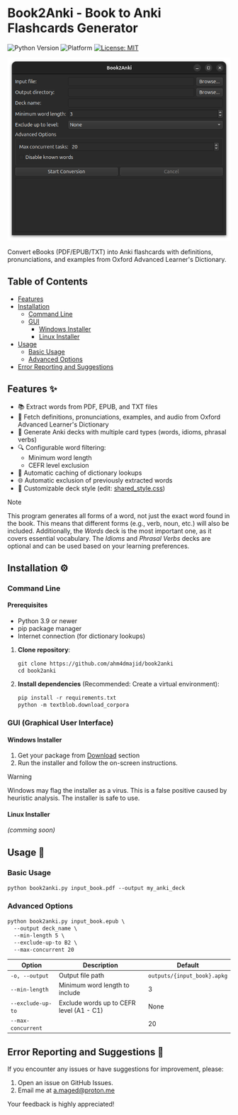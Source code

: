 # Book2Anki - Book to Anki Flashcards Generator

![Python Version](https://img.shields.io/badge/python-3.9%2B-blue)
![Platform](https://img.shields.io/badge/platform-Windows%20%7C%20Linux%20%7C%20macOS-lightgrey)
[![License: MIT](https://img.shields.io/badge/License-MIT-yellow.svg)](https://opensource.org/licenses/MIT)

![Screenshot](/assets/screenshot.png)

Convert eBooks (PDF/EPUB/TXT) into Anki flashcards with definitions, pronunciations, and examples from Oxford Advanced Learner's Dictionary.


## Table of Contents
- [Features](#features-)
- [Installation](#installation)
  - [Command Line](#command-line)
  - [GUI](#gui-graphical-user-interface)
    - [Windows Installer](#windows-installer)
    - [Linux Installer](#linux-installer) 
- [Usage](#usage-)
  - [Basic Usage](#basic-usage)
  - [Advanced Options](#advanced-options)
- [Error Reporting and Suggestions](#error-reporting-and-suggestions-)


## Features ✨
- 📚 Extract words from PDF, EPUB, and TXT files
- 🏫 Fetch definitions, pronunciations, examples, and audio from Oxford Advanced Learner's Dictionary
- 🎴 Generate Anki decks with multiple card types (words, idioms, phrasal verbs)
- 🔍 Configurable word filtering:
  - Minimum word length
  - CEFR level exclusion
- 📁 Automatic caching of dictionary lookups
- 🌐 Automatic exclusion of previously extracted words
- 🎨 Customizable deck style (edit: [shared_style.css](/config/templates/shared_style.css))

> [!NOTE]
> This program generates all forms of a word, not just the exact word found in the book. This means that different forms (e.g., verb, noun, etc.) will also be included.
> Additionally, the *Words* deck is the most important one, as it covers essential vocabulary. The *Idioms* and *Phrasal Verbs* decks are optional and can be used based on your learning preferences.



## Installation ⚙️

### Command Line
#### Prerequisites
- Python 3.9 or newer
- pip package manager
- Internet connection (for dictionary lookups)

1. **Clone repository**:
   ```
   git clone https://github.com/ahm4dmajid/book2anki
   cd book2anki
   ```
   
2. **Install dependencies** (Recommended: Create a virtual environment):
    ```
    pip install -r requirements.txt
    python -m textblob.download_corpora
    ```
### GUI (Graphical User Interface)

#### Windows Installer
1. Get your package from [Download](https://github.com/ahm4dmajid/book2anki/releases/) section
2. Run the installer and follow the on-screen instructions.

> [!WARNING]
> Windows may flag the installer as a virus. This is a false positive caused by heuristic analysis. The installer is safe to use.

#### Linux Installer
*(comming soon)*


## Usage 🚀
### Basic Usage
```
python book2anki.py input_book.pdf --output my_anki_deck
```

### Advanced Options
```
python book2anki.py input_book.epub \
  --output deck_name \
  --min-length 5 \
  --exclude-up-to B2 \
  --max-concurrent 20
```


| Option |	Description | Default |
| ------ | ------------ | ------- |
| `-o, --output` |	Output file path |	`outputs/{input_book}.apkg` |
| `--min-length` |	Minimum word length to include |	3 |
| `--exclude-up-to` |	Exclude words up to CEFR level (A1 - C1)	| None |
| `--max-concurrent` | | 20 |

## Error Reporting and Suggestions 🐛
If you encounter any issues or have suggestions for improvement, please:

1. Open an issue on GitHub Issues.
2. Email me at a.maged@proton.me

Your feedback is highly appreciated! 


